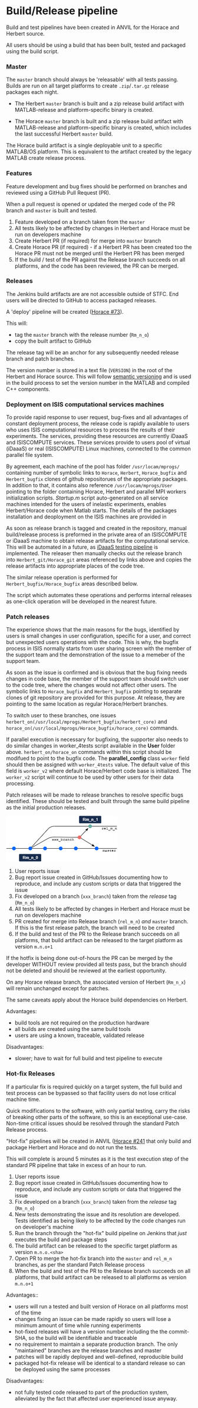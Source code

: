 # Build/Release pipeline

Build and test pipelines have been created in ANVIL for the Horace and Herbert source.

All users should be using a build that has been built, tested and packaged using the build script.

### Master

The `master` branch should always be 'releasable' with all tests passing. Builds are run on all target platforms to create `.zip`/`.tar.gz` release packages each night.

- The Herbert `master` branch is built and a zip release build artifact with MATLAB-release and platform-specific binary is created.

- The Horace `master` branch is built and a zip release build artifact with MATLAB-release and platform-specific binary is created, which includes the last successful Herbert `master` build.

The Horace build artifact is a single deployable unit to a specific MATLAB/OS platform. This is equivalent to the artifact created by the legacy MATLAB create release process.

### Features

Feature development and bug fixes should be performed on branches and reviewed using a GitHub Pull Request (PR).

When a pull request is opened or updated the merged code of the PR branch and `master` is built and tested.

1. Feature developed on a branch taken from the `master`
2. All tests likely to be affected by changes in Herbert and Horace must be run on developers machine
3. Create Herbert PR (if required) for merge into `master` branch
4. Create Horace PR (if required) - if a Herbert PR has been created too the Horace PR must not be merged until the Herbert PR has been merged
5. If the build / test of the PR against the Release branch succeeds on all platforms, and the code has been reviewed, the PR can be merged.

### Releases

The Jenkins build artifacts are are not accessible outside of STFC. End users will be directed to GitHub to access packaged releases.

A 'deploy' pipeline will be created ([Horace #73](https://github.com/pace-neutrons/Horace/issues/73)).

This will:

- tag the `master` branch with the release number (`Rm_n_o`)
- copy the built artifact to GitHub

The release tag will be an anchor for any subsequently needed release branch and patch branches.

The version number is stored in a text file (`VERSION`) in the root of the Herbert and Horace source. This will follow [semantic versioning](https://semver.org/) and is used in the build process to set the version number in the MATLAB and compiled C++ components.

### Deployment on ISIS computational services machines
To provide rapid response to user request, bug-fixes and all advantages of constant deployment process, the release code is rapidly available to users who uses ISIS computational resources to process the results of their experiments. The services, providing these resources are currently iDaaaS and ISISCOMPUTE services. These services provide to users pool of virtual (iDaaaS) or real (ISISCOMPUTE) Linux machines, connected to the common parallel file system.

By agreement, each machine of the pool has folder `/usr/locam/mprogs/` containing number of symbolic links to  `Horace`, `Herbert`, `Horace_bugfix` and `Herbert_bugfix` clones of github repositorues of the appropriate packages.  In addition to that, it contains also reference  `/usr/locam/mprogs/User` pointing to the folder containing Horace, Herbert and parallel MPI workers initialization scripts.
*Startup.m* script auto-generated on all service machines intended for the users of inelastic experiments, enables Herbert/Horace code when Matlab starts. The details of the packages installation and deoployment on the ISIS machines are provided in [](http://)

As soon as release branch is tagged and created in the repository, manual build/release process is preformed in the private area of an ISISCOMPUTE or iDaaaS machine to obtain release artifacts for the computational service. This will be automated in a future, as [iDaaaS testing pipeline](https://github.com/pace-neutrons/Horace/issues/271) is implemented. The releaser then manually checks out the release branch into `Herbert_git/Horace_git` areas referenced by links above and copies the release artifacts into appropriate places of the code tree.

The similar release operation is performed for `Herbert_bugfix/Horace_bugfix` areas described below.

The script which automates these operations and performs internal releases as one-click operation will be developed in the nearest future.


### Patch releases

The experience shows that the main reasons for the bugs, identified by users is small changes in user configuration, specific for a user, and correct but unexpected users operations with the code. This is why, the bugfix process in ISIS normally starts from user sharing screen with the member of the support team and the demonstration of the issue to a memeber of the support team.

As soon as the issue is confirmed and is obvious that the bug fixing needs changes in code base, the member of the support team should switch user to the code tree, where the changes would not affect other users.
The symbolic links to `Horace_bugfix` and `Herbert_bugfix` pointing to separate clones of git repository are provided for this purpose. At release, they are pointing to the same location as regular Horace/Herbert branches.


To switch user to these branches, one issues `herbert_on(/usr/local/mprogs/Herbert_bugfix/herbert_core)` and `horace_on(/usr/local/mprogs/Horace_bugfix/horace_core)` commands.

If parallel execution is necessary for bugfixing, the supporter also needs to do similar changes in worker_4tests script available in the **User** folder above. `herbert_on/horace_on` commands within this script should be modifued to point to the bugfix code. The **parallel_config** class `worker` field should then be assigned with `worker_4tests` value. The default value of this field is `worker_v2` where default Horace/Herbert code base is initialized. The `worker_v2` script will continue to be used by other users for their data processing.


Patch releases will be made to release branches to resolve specific bugs identified. These should be tested and built through the same build pipeline as the initial production releases.

<img src="./images/10_git_hotfix_branches.png">

1. User reports issue
2. Bug report issue created in GitHub/Issues documenting how to reproduce, and include any custom scripts or data that triggered the issue
3. Fix developed on a branch (`xxx_branch`) taken from the *release* tag (`Rm_n_o`)
4. All tests likely to be affected by changes in Herbert and Horace must be run on developers machine
5. PR created for merge into Release branch (`rel_m_n`) *and* `master` branch. If this is the first release patch, the branch will need to be created
6. If the build and test of the PR to the Release branch succeeds on all platforms, that build artifact can be released to the target platform as version `m.n.o+1`

If the hotfix is being done out-of-hours the PR can be merged by the developer WITHOUT review provided all tests pass, but the branch should not be deleted and should be reviewed at the earliest opportunity.

On any Horace release branch, the associated version of Herbert (`Rm_n_x`) will remain unchanged except for patches.

The same caveats apply about the Horace build dependencies on Herbert.

Advantages:

- build tools are not required on the production hardware
- all builds are created using the same build tools
- users are using a known, traceable, validated release

Disadvantages:

- slower; have to wait for full build and test pipeline to execute



### Hot-fix Releases

If a particular fix is required quickly on a target system, the full build and test process can be bypassed so that facility users do not lose critical machine time.

Quick modifications to the software, with only partial testing, carry the risks of breaking other parts of the software, so this is an exceptional use-case. Non-time critical issues should be resolved through the standard Patch Release process.

"Hot-fix" pipelines will be created in ANVIL ([Horace #241](https://github.com/pace-neutrons/Horace/issues/241) that only build and package Herbert and Horace and do not run the tests.

This will complete is around 5 minutes as it is the test execution step of the standard PR pipeline that take in excess of an hour to run.

1. User reports issue
2. Bug report issue created in GitHub/Issues documenting how to reproduce, and include any custom scripts or data that triggered the issue
3. Fix developed on a branch (`xxx_branch`) taken from the *release* tag (`Rm_n_o`)
4. New tests demonstrating the issue and its resolution are developed. Tests identified as being likely to be affected by the code changes run on developer's machine
5. Run the branch through the "hot-fix" build pipeline on Jenkins that *just* executes the build and package steps
6. The build artifact can be released to the specific target platform as version `m.n.o.<sha>`
7. Open PR to merge the hot-fix branch into the `master` and `rel_m_n` branches, as per the standard Patch Release process
8. When the build and test of the PR to the Release branch succeeds on all platforms, that build artifact can be released to all platforms as version `m.n.o+1`



Advantages::

- users will run a tested and built version of Horace on all platforms most of the time
- changes fixing an issue can be made rapidly so users will lose a minimum amount of time while running experiments
- hot-fixed releases will have a version number including the the commit-SHA, so the build will be identifiable and traceable
- no requirement to maintain a separate production branch. The only "maintained" branches are the release branches and master
- patches will be rapidly deployed and well-defined, reproducible build
- packaged hot-fix release will be identical to a standard release so can be deployed using the same processes

Disadvantages:

- not fully tested code released to part of the production system, alleviated by the fact that affected user experienced issue anyway.

